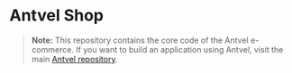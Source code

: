 # Antvel Shop

> **Note:** This repository contains the core code of the Antvel e-commerce. If you want to build an application using Antvel, visit the main [Antvel repository](https://github.com/ant-vel/App).